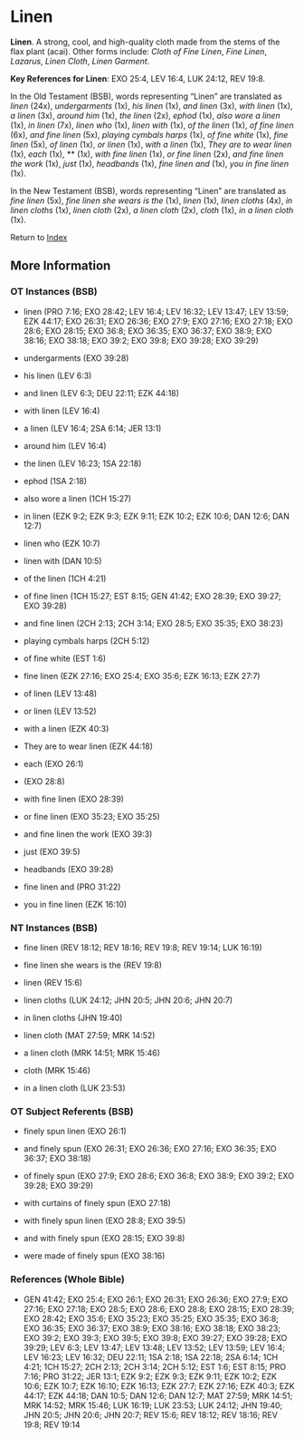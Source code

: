 # Linen
**Linen**. 
A strong, cool, and high-quality cloth made from the stems of the flax plant (acai). 
Other forms include: 
*Cloth of Fine Linen*, *Fine Linen*, *Lazarus*, *Linen Cloth*, *Linen Garment*. 


**Key References for Linen**: 
EXO 25:4, LEV 16:4, LUK 24:12, REV 19:8. 


In the Old Testament (BSB), words representing “Linen” are translated as 
*linen* (24x), *undergarments* (1x), *his linen* (1x), *and linen* (3x), *with linen* (1x), *a linen* (3x), *around him* (1x), *the linen* (2x), *ephod* (1x), *also wore a linen* (1x), *in linen* (7x), *linen who* (1x), *linen with* (1x), *of the linen* (1x), *of fine linen* (6x), *and fine linen* (5x), *playing cymbals harps* (1x), *of fine white* (1x), *fine linen* (5x), *of linen* (1x), *or linen* (1x), *with a linen* (1x), *They are to wear linen* (1x), *each* (1x), ** (1x), *with fine linen* (1x), *or fine linen* (2x), *and fine linen the work* (1x), *just* (1x), *headbands* (1x), *fine linen and* (1x), *you in fine linen* (1x). 


In the New Testament (BSB), words representing “Linen” are translated as 
*fine linen* (5x), *fine linen she wears is the* (1x), *linen* (1x), *linen cloths* (4x), *in linen cloths* (1x), *linen cloth* (2x), *a linen cloth* (2x), *cloth* (1x), *in a linen cloth* (1x). 


Return to [Index](00-Index.md)

## More Information

### OT Instances (BSB)

* linen (PRO 7:16; EXO 28:42; LEV 16:4; LEV 16:32; LEV 13:47; LEV 13:59; EZK 44:17; EXO 26:31; EXO 26:36; EXO 27:9; EXO 27:16; EXO 27:18; EXO 28:6; EXO 28:15; EXO 36:8; EXO 36:35; EXO 36:37; EXO 38:9; EXO 38:16; EXO 38:18; EXO 39:2; EXO 39:8; EXO 39:28; EXO 39:29)

* undergarments (EXO 39:28)

* his linen (LEV 6:3)

* and linen (LEV 6:3; DEU 22:11; EZK 44:18)

* with linen (LEV 16:4)

* a linen (LEV 16:4; 2SA 6:14; JER 13:1)

* around him (LEV 16:4)

* the linen (LEV 16:23; 1SA 22:18)

* ephod (1SA 2:18)

* also wore a linen (1CH 15:27)

* in linen (EZK 9:2; EZK 9:3; EZK 9:11; EZK 10:2; EZK 10:6; DAN 12:6; DAN 12:7)

* linen who (EZK 10:7)

* linen with (DAN 10:5)

* of the linen (1CH 4:21)

* of fine linen (1CH 15:27; EST 8:15; GEN 41:42; EXO 28:39; EXO 39:27; EXO 39:28)

* and fine linen (2CH 2:13; 2CH 3:14; EXO 28:5; EXO 35:35; EXO 38:23)

* playing cymbals harps (2CH 5:12)

* of fine white (EST 1:6)

* fine linen (EZK 27:16; EXO 25:4; EXO 35:6; EZK 16:13; EZK 27:7)

* of linen (LEV 13:48)

* or linen (LEV 13:52)

* with a linen (EZK 40:3)

* They are to wear linen (EZK 44:18)

* each (EXO 26:1)

*  (EXO 28:8)

* with fine linen (EXO 28:39)

* or fine linen (EXO 35:23; EXO 35:25)

* and fine linen the work (EXO 39:3)

* just (EXO 39:5)

* headbands (EXO 39:28)

* fine linen and (PRO 31:22)

* you in fine linen (EZK 16:10)



### NT Instances (BSB)

* fine linen (REV 18:12; REV 18:16; REV 19:8; REV 19:14; LUK 16:19)

* fine linen she wears is the (REV 19:8)

* linen (REV 15:6)

* linen cloths (LUK 24:12; JHN 20:5; JHN 20:6; JHN 20:7)

* in linen cloths (JHN 19:40)

* linen cloth (MAT 27:59; MRK 14:52)

* a linen cloth (MRK 14:51; MRK 15:46)

* cloth (MRK 15:46)

* in a linen cloth (LUK 23:53)



### OT Subject Referents (BSB)

* finely spun linen (EXO 26:1)

* and finely spun (EXO 26:31; EXO 26:36; EXO 27:16; EXO 36:35; EXO 36:37; EXO 38:18)

* of finely spun (EXO 27:9; EXO 28:6; EXO 36:8; EXO 38:9; EXO 39:2; EXO 39:28; EXO 39:29)

* with curtains of finely spun (EXO 27:18)

* with finely spun linen (EXO 28:8; EXO 39:5)

* and with finely spun (EXO 28:15; EXO 39:8)

* were made of finely spun (EXO 38:16)



### References (Whole Bible)

* GEN 41:42; EXO 25:4; EXO 26:1; EXO 26:31; EXO 26:36; EXO 27:9; EXO 27:16; EXO 27:18; EXO 28:5; EXO 28:6; EXO 28:8; EXO 28:15; EXO 28:39; EXO 28:42; EXO 35:6; EXO 35:23; EXO 35:25; EXO 35:35; EXO 36:8; EXO 36:35; EXO 36:37; EXO 38:9; EXO 38:16; EXO 38:18; EXO 38:23; EXO 39:2; EXO 39:3; EXO 39:5; EXO 39:8; EXO 39:27; EXO 39:28; EXO 39:29; LEV 6:3; LEV 13:47; LEV 13:48; LEV 13:52; LEV 13:59; LEV 16:4; LEV 16:23; LEV 16:32; DEU 22:11; 1SA 2:18; 1SA 22:18; 2SA 6:14; 1CH 4:21; 1CH 15:27; 2CH 2:13; 2CH 3:14; 2CH 5:12; EST 1:6; EST 8:15; PRO 7:16; PRO 31:22; JER 13:1; EZK 9:2; EZK 9:3; EZK 9:11; EZK 10:2; EZK 10:6; EZK 10:7; EZK 16:10; EZK 16:13; EZK 27:7; EZK 27:16; EZK 40:3; EZK 44:17; EZK 44:18; DAN 10:5; DAN 12:6; DAN 12:7; MAT 27:59; MRK 14:51; MRK 14:52; MRK 15:46; LUK 16:19; LUK 23:53; LUK 24:12; JHN 19:40; JHN 20:5; JHN 20:6; JHN 20:7; REV 15:6; REV 18:12; REV 18:16; REV 19:8; REV 19:14



